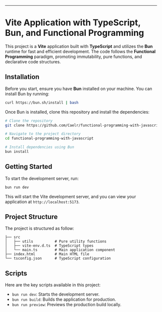 
---

# Vite Application with TypeScript, Bun, and Functional Programming

This project is a **Vite** application built with **TypeScript** and utilizes the **Bun** runtime for fast and efficient development. The code follows the **Functional Programming** paradigm, promoting immutability, pure functions, and declarative code structures.

## Installation

Before you start, ensure you have **Bun** installed on your machine. You can install Bun by running:

```bash
curl https://bun.sh/install | bash
```

Once Bun is installed, clone this repository and install the dependencies:

```bash
# Clone the repository
git clone https://github.com/Caelr/functional-programming-with-javascript.git

# Navigate to the project directory
cd functional-programming-with-javascript

# Install dependencies using Bun
bun install
```

## Getting Started

To start the development server, run:

```bash
bun run dev
```

This will start the Vite development server, and you can view your application at `http://localhost:5173`.

## Project Structure

The project is structured as follow:

```
├── src
│   ├── utils          # Pure utility functions
│   ├── vite-env.d.ts  # TypeScript types
│   └── main.ts        # Main application component
├── index.html         # Main HTML file
└── tsconfig.json      # TypeScript configuration
```

## Scripts

Here are the key scripts available in this project:

- `bun run dev`: Starts the development server.
- `bun run build`: Builds the application for production.
- `bun run preview`: Previews the production build locally.
